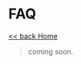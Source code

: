 # FAQ

[<< back Home](https://github.com/cpayapi-com/document/blob/main/README.md)

> coming soon.


